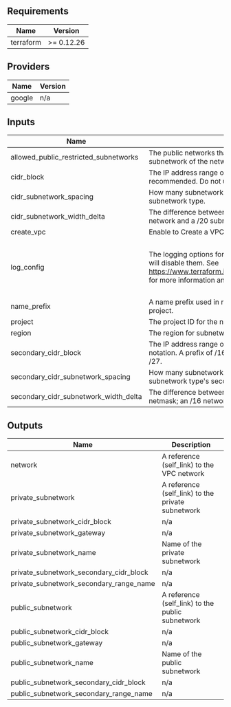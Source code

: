 ## Requirements

| Name | Version |
|------|---------|
| terraform | >= 0.12.26 |

## Providers

| Name | Version |
|------|---------|
| google | n/a |

## Inputs

| Name | Description | Type | Default | Required |
|------|-------------|------|---------|:--------:|
| allowed\_public\_restricted\_subnetworks | The public networks that is allowed access to the public\_restricted subnetwork of the network | `list(string)` | `[]` | no |
| cidr\_block | The IP address range of the VPC in CIDR notation. A prefix of /16 is recommended. Do not use a prefix higher than /27. | `string` | `"10.0.0.0/16"` | no |
| cidr\_subnetwork\_spacing | How many subnetwork-mask sized spaces to leave between each subnetwork type. | `number` | `0` | no |
| cidr\_subnetwork\_width\_delta | The difference between your network and subnetwork netmask; an /16 network and a /20 subnetwork would be 4. | `number` | `4` | no |
| create\_vpc | Enable to Create a VPC | `bool` | `true` | no |
| log\_config | The logging options for the subnetwork flow logs. Setting this value to `null` will disable them. See https://www.terraform.io/docs/providers/google/r/compute_subnetwork.html for more information and examples. | <pre>object({<br>    aggregation_interval = string<br>    flow_sampling        = number<br>    metadata             = string<br>  })</pre> | <pre>{<br>  "aggregation_interval": "INTERVAL_10_MIN",<br>  "flow_sampling": 0.5,<br>  "metadata": "INCLUDE_ALL_METADATA"<br>}</pre> | no |
| name\_prefix | A name prefix used in resource names to ensure uniqueness across a project. | `string` | n/a | yes |
| project | The project ID for the network | `string` | n/a | yes |
| region | The region for subnetworks in the network | `string` | n/a | yes |
| secondary\_cidr\_block | The IP address range of the VPC's secondary address range in CIDR notation. A prefix of /16 is recommended. Do not use a prefix higher than /27. | `string` | `"10.1.0.0/16"` | no |
| secondary\_cidr\_subnetwork\_spacing | How many subnetwork-mask sized spaces to leave between each subnetwork type's secondary ranges. | `number` | `0` | no |
| secondary\_cidr\_subnetwork\_width\_delta | The difference between your network and subnetwork's secondary range netmask; an /16 network and a /20 subnetwork would be 4. | `number` | `4` | no |

## Outputs

| Name | Description |
|------|-------------|
| network | A reference (self\_link) to the VPC network |
| private\_subnetwork | A reference (self\_link) to the private subnetwork |
| private\_subnetwork\_cidr\_block | n/a |
| private\_subnetwork\_gateway | n/a |
| private\_subnetwork\_name | Name of the private subnetwork |
| private\_subnetwork\_secondary\_cidr\_block | n/a |
| private\_subnetwork\_secondary\_range\_name | n/a |
| public\_subnetwork | A reference (self\_link) to the public subnetwork |
| public\_subnetwork\_cidr\_block | n/a |
| public\_subnetwork\_gateway | n/a |
| public\_subnetwork\_name | Name of the public subnetwork |
| public\_subnetwork\_secondary\_cidr\_block | n/a |
| public\_subnetwork\_secondary\_range\_name | n/a |

